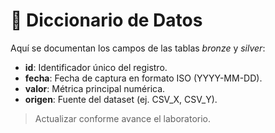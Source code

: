 # 📖 Diccionario de Datos

Aquí se documentan los campos de las tablas *bronze* y *silver*:

- **id**: Identificador único del registro.
- **fecha**: Fecha de captura en formato ISO (YYYY-MM-DD).
- **valor**: Métrica principal numérica.
- **origen**: Fuente del dataset (ej. CSV_X, CSV_Y).

> Actualizar conforme avance el laboratorio.
